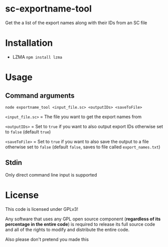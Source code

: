 # sc-exportname-tool
Get the a list of the export names along with their IDs from an SC file
# Installation
* LZMA  `npm install lzma`

# Usage
## Command arguments
`node exportname_tool <input_file.sc> <outputIDs> <saveToFile>`

`<input_file.sc>` = The file you want to get the export names from

`<outputIDs>`        = Set to `true` if you want to also output export IDs otherwise set to `false` (default `true`)

`<saveToFile>`        = Set to `true` if you want to also save the output to a file otherwise set to `false` (default `false`, saves to file called `export_names.txt`)

## Stdin
Only direct command line input is supported

# License
This code is licensed under GPLv3!

Any software that uses any GPL open source component (**regardless of its percentage in the entire code**) is required to release its full source code and all of the rights to modify and distribute the entire code.

Also please don't pretend you made this
